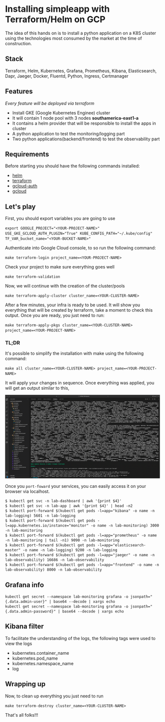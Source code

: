 # Installing simpleapp with Terraform/Helm on GCP

The idea of ​​this hands on is to install a python application on a K8S cluster using the technologies most consumed by the market at the time of construction.

## Stack

Terraform, Helm, Kubernetes, Grafana, Prometheus, Kibana, Elasticsearch, Dapr, Jaeger, Docker, Fluentd, Python, Ingress, Certmanager

## Features
_Every feature will be deployed via terraform_

- Install GKE (Google Kubernetes Enginee) cluster 
- It will contain 1 node pool with 3 nodes **southamerica-east1-a**
- It contains a helm provider that will be responsible to install the apps in cluster
- A python application to test the monitoring/logging part
- Two python applications(backend/frontend) to test the observability part

## Requirements
Before starting you should have the following commands installed:

- [helm](https://helm.sh/docs/intro/install/#helm)
- [terraform](https://www.terraform.io/downloads)
- [gcloud-auth](https://cloud.google.com/blog/products/containers-kubernetes/kubectl-auth-changes-in-gke)
- [gcloud](https://cloud.google.com/sdk/docs/install)

## Let's play

First, you should export variables you are going to use 

`export GOOGLE_PROJECT="<YOUR-PROJECT-NAME>" USE_GKE_GCLOUD_AUTH_PLUGIN="True" KUBE_CONFIG_PATH="~/.kube/config" TF_VAR_bucket_name="<YOUR-BUCKET-NAME>"`

Authenticate into Google Cloud console, to so run the following command:

`make terraform-login project_name=<YOUR-PROJECT-NAME>`

Check your project to make sure everything goes well

`make terraform-validation`

Now, we will continue with the creation of the cluster/pools

`make terraform-apply-cluster cluster_name=<YOUR-CLUSTER-NAME>`

After a few minutes, your infra is ready to be used. It will show you everything that will be created by terraform,
take a moment to check this output. Once you are ready, you just need to run:

`make terraform-apply-pkgs cluster_name=<YOUR-CLUSTER-NAME> project_name=<YOUR-PROJECT-NAME>`

### TL;DR

It's possible to simplify the installation with make using the following command:

`make all cluster_name=<YOUR-CLUSTER-NAME> project_name=<YOUR-PROJECT-NAME>`

It will apply your changes in sequence.
Once everything was applied, you will get an output similar to this,

![](https://raw.githubusercontent.com/romuloslv/simpleapp/main/1mgs/img11.png)

Once you `port-foward` your services, you can easily access it on your browser via localhost.

```
$ kubectl get svc -n lab-dashboard | awk '{print $4}'
$ kubectl get svc -n lab-app | awk '{print $4}' | head -n2
$ kubectl port-forward $(kubectl get pods -l=app="kibana" -o name -n lab-logging) 5601 -n lab-logging
$ kubectl port-forward $(kubectl get pods -l=app.kubernetes.io/instance="monitor" -o name -n lab-monitoring) 3000 -n lab-monitoring
$ kubectl port-forward $(kubectl get pods -l=app="prometheus" -o name -n lab-monitoring | tail -n1) 9090 -n lab-monitoring
$ kubectl port-forward $(kubectl get pods -l=app="elasticsearch-master" -o name -n lab-logging) 9200 -n lab-logging
$ kubectl port-forward $(kubectl get pods -l=app="jaeger" -o name -n lab-observability) 16686 -n lab-observability
$ kubectl port-forward $(kubectl get pods -l=app="frontend" -o name -n lab-observability) 8000 -n lab-observability
```

## Grafana info

```
kubectl get secret --namespace lab-monitoring grafana -o jsonpath="{.data.admin-user}" | base64 --decode | xargs echo
kubectl get secret --namespace lab-monitoring grafana -o jsonpath="{.data.admin-password}" | base64 --decode | xargs echo
```

## Kibana filter

To facilitate the understanding of the logs, the following tags were used to view the logs

- kubernetes.container_name
- kubernetes.pod_name
- kubernetes.namespace_name
- log

## Wrapping up
Now, to clean up everything you just need to run

`make terraform-destroy cluster_name=<YOUR-CLUSTER-NAME>`

That's all folks!!!

